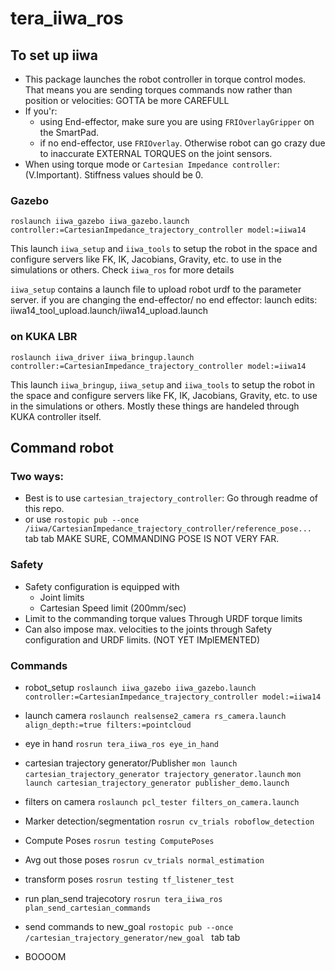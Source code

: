 # tera_iiwa_ros

## To set up iiwa
 - This package launches the robot controller in torque control modes. That means you are sending torques commands now rather than position or velocities: GOTTA be more CAREFULL
 - If you'r:
 	- using End-effector, make sure you are using `FRIOverlayGripper` on the SmartPad.
 	- if no end-effector, use `FRIOverlay`.
 	Otherwise robot can go crazy due to inaccurate EXTERNAL TORQUES on the joint sensors. 
 - When using torque mode or `Cartesian Impedance controller`: (V.Important). Stiffness values should be 0. 
 


### Gazebo
`roslaunch iiwa_gazebo iiwa_gazebo.launch controller:=CartesianImpedance_trajectory_controller model:=iiwa14`

This launch `iiwa_setup` and `iiwa_tools` to setup the robot in the space and configure servers like FK, IK, Jacobians, Gravity, etc. to use in the simulations or others. Check `iiwa_ros` for more details

`iiwa_setup` contains a launch file to upload robot urdf to the parameter server. 
if you are changing the end-effector/ no end effector: launch edits: iiwa14_tool_upload.launch/iiwa14_upload.launch

### on KUKA LBR
`roslaunch iiwa_driver iiwa_bringup.launch controller:=CartesianImpedance_trajectory_controller model:=iiwa14`

This launch `iiwa_bringup`, `iiwa_setup` and `iiwa_tools` to setup the robot in the space and configure servers like FK, IK, Jacobians, Gravity, etc. to use in the simulations or others. Mostly these things are handeled through KUKA controller itself.


## Command robot

### Two ways:
 - Best is to use `cartesian_trajectory_controller`: Go through readme of this repo.
 - or use `rostopic pub --once /iiwa/CartesianImpedance_trajectory_controller/reference_pose... ` tab tab
 MAKE SURE, COMMANDING POSE IS NOT VERY FAR. 
 
### Safety
 - Safety configuration is equipped with
 	* Joint limits
 	* Cartesian Speed limit (200mm/sec)
 - Limit to the commanding torque values Through URDF torque limits
 - Can also impose max. velocities to the joints through Safety configuration and URDF limits. (NOT YET IMplEMENTED)
 
 
 
### Commands
 - robot_setup
 `roslaunch iiwa_gazebo iiwa_gazebo.launch controller:=CartesianImpedance_trajectory_controller model:=iiwa14`
 - launch camera
 `roslaunch realsense2_camera rs_camera.launch align_depth:=true filters:=pointcloud`
 - eye in hand
 `rosrun tera_iiwa_ros eye_in_hand`
 - cartesian trajectory generator/Publisher
 `mon launch cartesian_trajectory_generator trajectory_generator.launch`
 `mon launch cartesian_trajectory_generator publisher_demo.launch`
 
 - filters on camera
 `roslaunch pcl_tester filters_on_camera.launch`
 - Marker detection/segmentation
 `rosrun cv_trials roboflow_detection`
 - Compute Poses
 `rosrun testing ComputePoses`
 - Avg out those poses
 `rosrun cv_trials normal_estimation`
 - transform poses
 `rosrun testing tf_listener_test`
 - run plan_send trajecotory
 `rosrun tera_iiwa_ros plan_send_cartesian_commands`
 - send commands to new_goal
 `rostopic pub --once /cartesian_trajectory_generator/new_goal ` tab tab
 - BOOOOM


